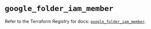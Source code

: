 # `google_folder_iam_member`

Refer to the Terraform Registry for docs: [`google_folder_iam_member`](https://registry.terraform.io/providers/hashicorp/google/6.43.0/docs/resources/folder_iam_member).
